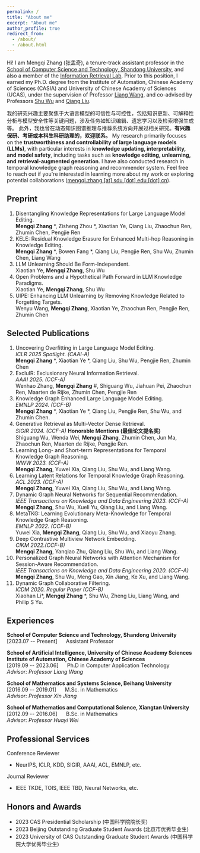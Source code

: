```yaml
---
permalink: /
title: "About me"
excerpt: "About me"
author_profile: true
redirect_from: 
  - /about/
  - /about.html
---
```


Hi! I am Mengqi Zhang (张孟奇), a tenure-track assistant professor in the [School of Computer Science and Technology, Shandong University](https://www.cs.sdu.edu.cn/),
and also a member of the [Information Retrieval Lab](https://ir.sdu.edu.cn/index_en.htm). Prior to this position, I earned my 
Ph.D. degree from the Institute of Automation, Chinese Academy of Sciences (CASIA) and University of Chinese Academy of Sciences (UCAS), under the supervision of Professor 
[Liang Wang](https://scholar.google.com.hk/citations?user=8kzzUboAAAAJ&hl=zh-CN), and co-advised by 
Professors [Shu Wu](https://scholar.google.com.hk/citations?user=qVge6YYAAAAJ&hl=zh-CN) and 
[Qiang Liu](https://scholar.google.com.hk/citations?user=D-lKLcMAAAAJ&hl=zh-CN). 

我的研究兴趣主要聚焦于大语言模型的可信性与可控性，包括知识更新、可解释性分析与模型安全性等关键问题，涉及任务如知识编辑、遗忘学习以及检索增强生成等。
此外，我也曾在动态知识图谱推理与推荐系统方向开展过相关研究。**有兴趣保研、考研或本科生科研助理的，欢迎联系。** My research primarily focuses on the **trustworthiness and controllability of large language models (LLMs)**, 
with particular interests in **knowledge updating, interpretability, and model safety**, including tasks such as **knowledge editing, unlearning, and retrieval-augmented generation**. 
I have also conducted research in temporal knowledge graph reasoning and recommender system. Feel free to reach out if you're interested in learning more about my work 
or exploring potential collaborations ([mengqi.zhang [at] sdu [dot] edu [dot] cn](mailto:mengqi.zhang@sdu.edu.cn)). 


Preprint
------
1. Disentangling Knowledge Representations for Large Language Model Editing. <br>
   **Mengqi Zhang** *, Zisheng Zhou *, Xiaotian Ye, Qiang Liu, Zhaochun Ren, Zhumin Chen, Pengjie Ren
2. KELE: Residual Knowledge Erasure for Enhanced Multi-hop Reasoning in Knowledge Editing.<br>
   **Mengqi Zhang** *, Bowen Fang *, Qiang Liu, Pengjie Ren, Shu Wu, Zhumin Chen, Liang Wang
3. LLM Unlearning Should Be Form-Independent. <br>
   Xiaotian Ye, **Mengqi Zhang**, Shu Wu
4. Open Problems and a Hypothetical Path Forward in LLM Knowledge Paradigms. <br>
   Xiaotian Ye, **Mengqi Zhang**, Shu Wu
5. UIPE: Enhancing LLM Unlearning by Removing Knowledge Related to Forgetting Targets. <br>
   Wenyu Wang, **Mengqi Zhang**, Xiaotian Ye, Zhaochun Ren, Pengjie Ren, Zhumin Chen


Selected Publications 
------
1. Uncovering Overfitting in Large Language Model Editing.<br>
   *ICLR 2025 Spotlight. (CAAI-A)* <br>
   **Mengqi Zhang** *, Xiaotian Ye *, Qiang Liu, Shu Wu, Pengjie Ren, Zhumin Chen
2. ExcluIR: Exclusionary Neural Information Retrieval.<br>
   *AAAI 2025. (CCF-A)* <br>
   Wenhao Zhang, **Mengqi Zhang** #, Shiguang Wu, Jiahuan Pei, Zhaochun Ren, Maarten de Rijke, Zhumin Chen, Pengjie Ren
3. Knowledge Graph Enhanced Large Language Model Editing.<br>
   *EMNLP 2024. (CCF-B)* <br>
   **Mengqi Zhang** *, Xiaotian Ye *, Qiang Liu, Pengjie Ren, Shu Wu, and Zhumin Chen.
4. Generative Retrieval as Multi-Vector Dense Retrieval.<br>
   *SIGIR 2024. (CCF-A)* **Honorable Mentions (最佳论文提名奖)** <br> 
   Shiguang Wu, Wenda Wei, **Mengqi Zhang**, Zhumin Chen, Jun Ma, Zhaochun Ren, Maarten de Rijke, Pengjie Ren.
5. Learning Long- and Short-term Representations for Temporal Knowledge Graph Reasoning.<br>
   *WWW 2023. (CCF-A)* <br> 
   **Mengqi Zhang**, Yuwei Xia, Qiang Liu, Shu Wu, and Liang Wang.
6. Learning Latent Relations for Temporal Knowledge Graph Reasoning.<br>
   *ACL 2023. (CCF-A)* <br>
   **Mengqi Zhang**, Yuwei Xia, Qiang Liu, Shu Wu, and Liang Wang. 
7. Dynamic Graph Neural Networks for Sequential Recommendation.<br>
   *IEEE Transactions on Knowledge and Data Engineering 2023. (CCF-A)*<br>
   **Mengqi Zhang**, Shu Wu, Xueli Yu, Qiang Liu, and Liang Wang.
8. MetaTKG: Learning Evolutionary Meta-Knowledge for Temporal Knowledge Graph Reasoning.<br>
   *EMNLP 2022. (CCF-B)* <br>
   Yuwei Xia, **Mengqi Zhang**, Qiang Liu, Shu Wu, and Xiaoyu Zhang.
9. Deep Contrastive Multiview Network Embedding.<br> 
   *CIKM 2022.(CCF-B)*<br>
   **Mengqi Zhang**, Yanqiao Zhu, Qiang Liu, Shu Wu, and Liang Wang.
10. Personalized Graph Neural Networks with Attention Mechanism for Session-Aware Recommendation.<br>
    *IEEE Transactions on Knowledge and Data Engineering 2020. (CCF-A)*<br>
    **Mengqi Zhang**, Shu Wu, Meng Gao, Xin Jiang, Ke Xu, and Liang Wang.
11. Dynamic Graph Collaborative Filtering.<br>
    *ICDM 2020. Regular Paper (CCF-B)*<br>
    Xiaohan Li*, **Mengqi Zhang** *, Shu Wu, Zheng Liu, Liang Wang, and Philip S Yu.


Experiences
------

**School of Computer Science and Technology, Shandong University**<br>
[2023.07 -- Present] &nbsp;&nbsp;&nbsp;&nbsp; Assistant Professor 


**School of Artificial Intelligence, University of Chinese Academy Sciences**  
**Institute of Automation, Chinese Academy of Sciences**  
[2019.09 -- 2023.06] &nbsp;&nbsp;&nbsp;&nbsp;  Ph.D in Computer Application Technology  
*Advisor: Professor Liang Wang*  

**School of Mathematics and Systems Science, Beihang University**  
[2016.09 -- 2019.01] &nbsp;&nbsp;&nbsp;&nbsp; M.Sc. in Mathematics<br>
*Advisor: Professor Xin Jiang*  

**School of Mathematics and Computational Science, Xiangtan University**  
[2012.09 -- 2016.06] &nbsp;&nbsp;&nbsp;&nbsp; B.Sc. in Mathematics<br>
*Advisor: Professor Huayi Wei*  


Professional Services
------

Conference Reviewer
* NeurIPS, ICLR, KDD, SIGIR, AAAI, ACL, EMNLP, etc.

Journal Reviewer
* IEEE TKDE, TOIS, IEEE TBD, Neural Networks, etc.

Honors and Awards
------
* 2023 CAS Presidential Scholarship (中国科学院院长奖)
* 2023 Beijing Outstanding Graduate Student Awards (北京市优秀毕业生)
* 2023 University of CAS Outstanding Graduate Student Awards (中国科学院大学优秀毕业生)




